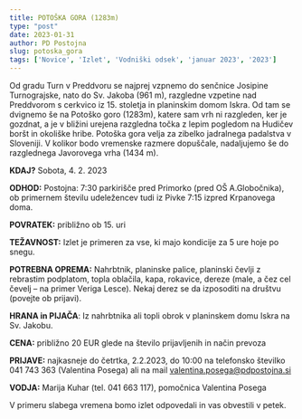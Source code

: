```yaml
---
title: POTOŠKA GORA (1283m)
type: "post"
date: 2023-01-31
author: PD Postojna
slug: potoska_gora
tags: ['Novice', 'Izlet', 'Vodniški odsek', 'januar 2023', '2023']
---
```


Od gradu Turn v Preddvoru se najprej vzpnemo do senčnice Josipine Turnograjske, nato do Sv. Jakoba (961 m), razgledne vzpetine nad Preddvorom s cerkvico iz 15. stoletja in planinskim domom Iskra. Od tam se dvignemo še na Potoško goro (1283m), katere sam vrh ni razgleden, ker je gozdnat, a je v bližini urejena razgledna točka z lepim pogledom na Hudičev boršt in okoliške hribe. Potoška gora velja za zibelko jadralnega padalstva v Sloveniji. V kolikor bodo vremenske razmere dopuščale, nadaljujemo še do razglednega Javorovega vrha (1434 m).

**KDAJ?** Sobota, 4. 2. 2023

**ODHOD:** Postojna: 7:30 parkirišče pred Primorko (pred OŠ A.Globočnika), ob primernem številu udeležencev tudi iz Pivke 7:15 izpred Krpanovega doma.

**POVRATEK:** približno ob 15. uri

**TEŽAVNOST:** Izlet je primeren za vse, ki majo kondicije za 5 ure hoje po snegu.

**POTREBNA OPREMA:** Nahrbtnik, planinske palice, planinski čevlji z rebrastim podplatom, topla oblačila, kapa, rokavice, dereze (male, a čez cel čevelj – na primer Veriga Lesce). Nekaj derez se da izposoditi na društvu (povejte ob prijavi).

**HRANA in PIJAČA**: Iz nahrbtnika ali topli obrok v planinskem domu Iskra na Sv. Jakobu.

**CENA:** približno 20 EUR glede na število prijavljenih in način prevoza

**PRIJAVE:** najkasneje do četrtka, 2.2.2023, do 10:00 na telefonsko številko 041 743 363  (Valentina Posega) ali na mail valentina.posega@pdpostojna.si

**VODJA:** Marija Kuhar (tel. 041 663 117), pomočnica Valentina Posega

V primeru slabega vremena bomo izlet odpovedali in vas obvestili v petek.
